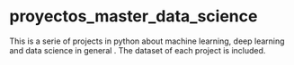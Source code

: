 # proyectos_master_data_science
This is a serie of projects in python about machine learning, deep learning and data science in general . The dataset of each project is included.
